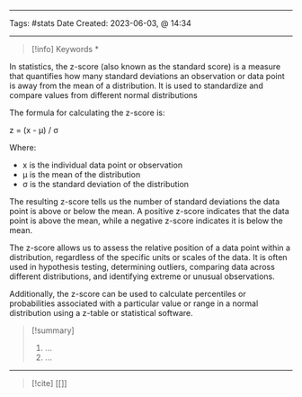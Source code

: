 ------------------------- 
Tags: #stats 
Date Created:  2023-06-03, @ 14:34

---
>[!info] Keywords
>*

In statistics, the z-score (also known as the standard score) is a measure that quantifies how many standard deviations an observation or data point is away from the mean of a distribution. It is used to standardize and compare values from different normal distributions




The formula for calculating the z-score is:

z = (x - μ) / σ

Where:

- x is the individual data point or observation
- μ is the mean of the distribution
- σ is the standard deviation of the distribution

The resulting z-score tells us the number of standard deviations the data point is above or below the mean. A positive z-score indicates that the data point is above the mean, while a negative z-score indicates it is below the mean.

The z-score allows us to assess the relative position of a data point within a distribution, regardless of the specific units or scales of the data. It is often used in hypothesis testing, determining outliers, comparing data across different distributions, and identifying extreme or unusual observations.

Additionally, the z-score can be used to calculate percentiles or probabilities associated with a particular value or range in a normal distribution using a z-table or statistical software.


>[!summary] 
>1. ...
>2. ...

----
>[!cite]
> [[]]
> []()

